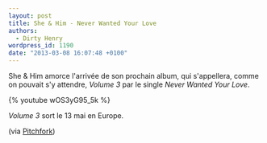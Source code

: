 ```yaml
---
layout: post
title: She & Him - Never Wanted Your Love
authors:
  - Dirty Henry
wordpress_id: 1190
date: "2013-03-08 16:07:48 +0100"
---
```


She & Him amorce l'arrivée de son prochain album, qui s'appellera, comme on
pouvait s'y attendre, _Volume 3_ par le single _Never Wanted Your Love_.

{% youtube wOS3yG95_5k %}

_Volume 3_ sort le 13 mai en Europe.

(via
[Pitchfork](https://pitchfork.com/news/49830-new-she-him-never-wanted-your-love/))
